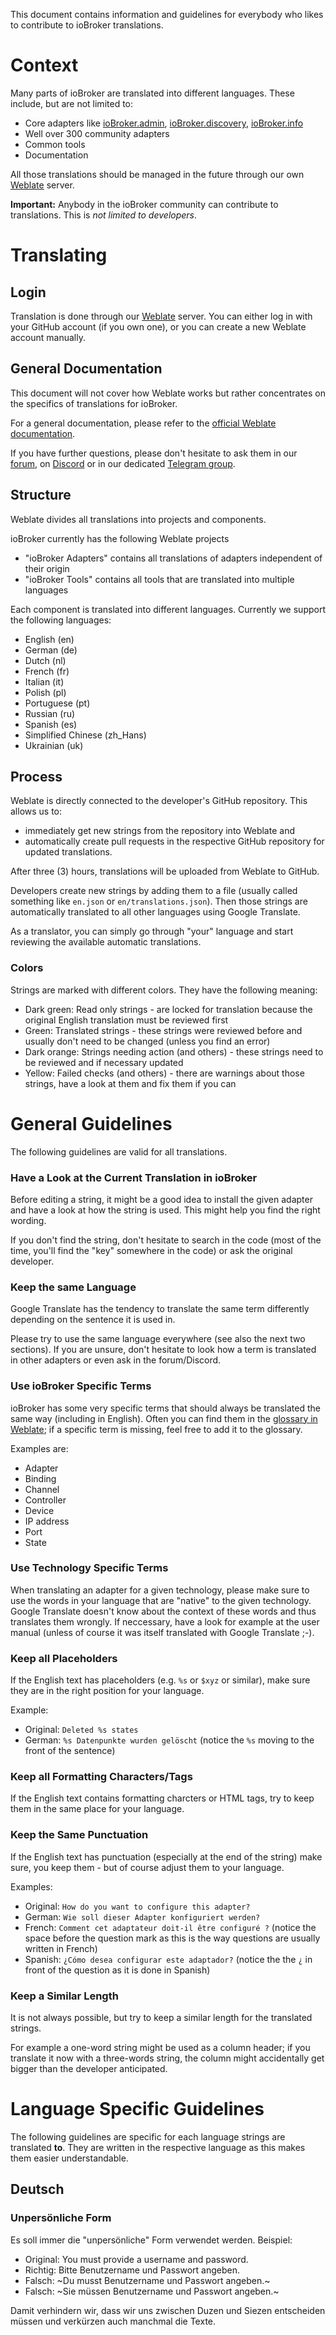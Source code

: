 This document contains information and guidelines for everybody who likes to contribute to ioBroker translations.

# Context

Many parts of ioBroker are translated into different languages. These include, but are not limited to:
- Core adapters like [ioBroker.admin](https://github.com/ioBroker/ioBroker.admin), [ioBroker.discovery](https://github.com/ioBroker/ioBroker.discovery), [ioBroker.info](https://github.com/ioBroker/ioBroker.info)
- Well over 300 community adapters
- Common tools
- Documentation

All those translations should be managed in the future through our own [Weblate](https://weblate.iobroker.net/) server.

**Important:** Anybody in the ioBroker community can contribute to translations. This is *not limited to developers*.

# Translating

## Login

Translation is done through our [Weblate](https://weblate.iobroker.net/) server. You can either log in with your GitHub account (if you own one), or you can create a new Weblate account manually.

## General Documentation

This document will not cover how Weblate works but rather concentrates on the specifics of translations for ioBroker.

For a general documentation, please refer to the [official Weblate documentation](https://docs.weblate.org/en/latest/user/translating.html).

If you have further questions, please don't hesitate to ask them in our [forum](https://forum.iobroker.net/), on [Discord](https://discord.com/invite/HwUCwsH) or in our dedicated [Telegram group](https://t.me/joinchat/RpbX0672BFw1MDg0).

## Structure

Weblate divides all translations into projects and components.

ioBroker currently has the following Weblate projects
- "ioBroker Adapters" contains all translations of adapters independent of their origin
- "ioBroker Tools" contains all tools that are translated into multiple languages

Each component is translated into different languages. Currently we support the following languages:
- English (en)
- German (de)
- Dutch (nl)
- French (fr)
- Italian (it)
- Polish (pl)
- Portuguese (pt)
- Russian (ru)
- Spanish (es)
- Simplified Chinese (zh_Hans)
- Ukrainian (uk)

## Process

Weblate is directly connected to the developer's GitHub repository. This allows us to:
- immediately get new strings from the repository into Weblate and 
- automatically create pull requests in the respective GitHub repository for updated translations.

After three (3) hours, translations will be uploaded from Weblate to GitHub.

Developers create new strings by adding them to a file (usually called something like `en.json` or `en/translations.json`). Then those strings are automatically translated to all other languages using Google Translate.

As a translator, you can simply go through "your" language and start reviewing the available automatic translations.

### Colors

Strings are marked with different colors. They have the following meaning:
- Dark green: Read only strings - are locked for translation because the original English translation must be reviewed first
- Green: Translated strings - these strings were reviewed before and usually don't need to be changed (unless you find an error)
- Dark orange: Strings needing action (and others) - these strings need to be reviewed and if necessary updated
- Yellow: Failed checks (and others) - there are warnings about those strings, have a look at them and fix them if you can

# General Guidelines

The following guidelines are valid for all translations.

### Have a Look at the Current Translation in ioBroker

Before editing a string, it might be a good idea to install the given adapter and have a look at how the string is used. This might help you find the right wording.

If you don't find the string, don't hesitate to search in the code (most of the time, you'll find the "key" somewhere in the code) or ask the original developer.

### Keep the same Language

Google Translate has the tendency to translate the same term differently depending on the sentence it is used in.

Please try to use the same language everywhere (see also the next two sections).
If you are unsure, don't hesitate to look how a term is translated in other adapters or even ask in the forum/Discord.

### Use ioBroker Specific Terms

ioBroker has some very specific terms that should always be translated the same way (including in English).
Often you can find them in the [glossary in Weblate](https://weblate.iobroker.net/glossaries/adapters/); if a specific term is missing, feel free to add it to the glossary.

Examples are:
- Adapter
- Binding
- Channel
- Controller
- Device
- IP address
- Port
- State

### Use Technology Specific Terms

When translating an adapter for a given technology, please make sure to use the words in your language that are "native" to the given technology.
Google Translate doesn't know about the context of these words and thus translates them wrongly.
If neccessary, have a look for example at the user manual (unless of course it was itself translated with Google Translate ;-).

### Keep all Placeholders

If the English text has placeholders (e.g. `%s` or `$xyz` or similar), make sure they are in the right position for your language.

Example:
- Original: `Deleted %s states`
- German: `%s Datenpunkte wurden gelöscht` (notice the `%s` moving to the front of the sentence)

### Keep all Formatting Characters/Tags

If the English text contains formatting charcters or HTML tags, try to keep them in the same place for your language.

### Keep the Same Punctuation

If the English text has punctuation (especially at the end of the string) make sure, you keep them - but of course adjust them to your language.

Examples:
- Original: `How do you want to configure this adapter?`
- German: `Wie soll dieser Adapter konfiguriert werden?`
- French: `Comment cet adaptateur doit-il être configuré ?` (notice the space before the question mark as this is the way questions are usually written in French)
- Spanish: `¿Cómo desea configurar este adaptador?` (notice the the `¿` in front of the question as it is done in Spanish)

### Keep a Similar Length

It is not always possible, but try to keep a similar length for the translated strings.

For example a one-word string might be used as a column header; if you translate it now with a three-words string, the column might accidentally get bigger than the developer anticipated.

# Language Specific Guidelines

The following guidelines are specific for each language strings are translated **to**. They are written in the respective language as this makes them easier understandable.

## Deutsch

### Unpersönliche Form

Es soll immer die "unpersönliche" Form verwendet werden. Beispiel:
- Original: You must provide a username and password.
- Richtig: Bitte Benutzername und Passwort angeben.
- Falsch: ~Du musst Benutzername und Passwort angeben.~
- Falsch: ~Sie müssen Benutzername und Passwort angeben.~

Damit verhindern wir, dass wir uns zwischen Duzen und Siezen entscheiden müssen und verkürzen auch manchmal die Texte.


